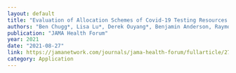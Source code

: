 ```yaml
---
layout: default 
title: "Evaluation of Allocation Schemes of Covid-19 Testing Resources in a Community-Based Door-to-Door Testing Program"
authors: "Ben Chugg*, Lisa Lu*, Derek Ouyang*, Benjamin Anderson, Raymond Ha, Alexis D’Agostino, Anandi Sujeer, Sarah L. Rudman, Analilia Garcia, Daniel E. Ho"
publication: "JAMA Health Forum"
year: 2021
date: "2021-08-27"
link: https://jamanetwork.com/journals/jama-health-forum/fullarticle/2783658
category: Application
---
```

